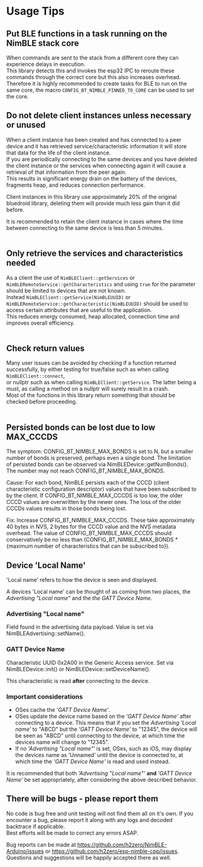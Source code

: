 # Usage Tips

## Put BLE functions in a task running on the NimBLE stack core

When commands are sent to the stack from a different core they can experience delays in execution.  
This library detects this and invokes the esp32 IPC to reroute these commands through the correct core but this also increases overhead.  
Therefore it is highly recommended to create tasks for BLE to run on the same core, the macro `CONFIG_BT_NIMBLE_PINNED_TO_CORE` can be used to set the core.
<br/>  

## Do not delete client instances unless necessary or unused

When a client instance has been created and has connected to a peer device and it has retrieved service/characteristic information it will store that data for the life of the client instance.  
If you are periodically connecting to the same devices and you have deleted the client instance or the services when connecting again it will cause a retrieval of that information from the peer again.  
This results in significant energy drain on the battery of the devices, fragments heap, and reduces connection performance.  
  
Client instances in this library use approximately 20% of the original bluedroid library, deleting them will provide much less gain than it did before.  

It is recommended to retain the client instance in cases where the time between connecting to the same device is less than 5 minutes.  
<br/>  

## Only retrieve the services and characteristics needed

As a client the use of `NimBLEClient::getServices` or `NimBLERemoteService::getCharacteristics` and using `true` for the parameter should be limited to devices that are not known.  
Instead `NimBLEClient::getService(NimBLEUUID)` or `NimBLERemoteService::getCharacteristic(NimBLEUUID)` should be used to access certain attributes that are useful to the application.  
This reduces energy consumed, heap allocated, connection time and improves overall efficiency.  
<br/>  

## Check return values

Many user issues can be avoided by checking if a function returned successfully, by either testing for true/false such as when calling `NimBLEClient::connect`,  
or nullptr such as when  calling `NimBLEClient::getService`. The latter being a must, as calling a method on a nullptr will surely result in a crash.  
Most of the functions in this library return something that should be checked before proceeding.  
<br/>  

## Persisted bonds can be lost due to low MAX_CCCDS

The symptom: CONFIG_BT_NIMBLE_MAX_BONDS is set to N, but a smaller number of bonds is preserved, perhaps even a single bond. The limitation of persisted bonds can be observed via NimBLEDevice::getNumBonds(). The number may not reach CONFIG_BT_NIMBLE_MAX_BONDS.

Cause: For each bond, NimBLE persists each of the CCCD (client characteristic configuration descriptor) values that have been subscribed
to by the client. If CONFIG_BT_NIMBLE_MAX_CCCDS is too low, the older CCCD values are overwritten by the newer ones. The loss of the older
CCCDs values results in those bonds being lost.

Fix: Increase CONFIG_BT_NIMBLE_MAX_CCCDS. These take approximately 40 bytes in NVS, 2 bytes for the CCCD value and the NVS metadata overhead. The value of
CONFIG_BT_NIMBLE_MAX_CCCDS should conservatively be no less than (CONFIG_BT_NIMBLE_MAX_BONDS * {maximum number of characteristics that can be subscribed to}).

## Device 'Local Name'

'Local name' refers to how the device is seen and displayed.

A devices 'Local name' can be thought of as coming from two places, the <i>Advertising "Local name"</i> and the <i>the GATT Device Name</i>.

### Advertising "Local name"

Field found in the advertising data payload. Value is set via NimBLEAdvertising::setName().

### GATT Device Name

Characteristic UUID 0x2A00 in the Generic Access service. Set via NimBLEDevice::init() or NimBLEDevice::setDeviceName().

This characteristic is read <b>after</b> connecting to the device.

### Important considerations

* OSes cache the <i>'GATT Device Name'</i>.
* OSes update the device name based on the <i>'GATT Device Name'</i> after connecting to a device. This means that if you set the <i>Advertising 'Local name'</i> to "ABCD" but the <i>'GATT Device Name'</i> to "12345", the device will be seen as "ABCD" until connecting to the device, at which time the devices name will change to "12345".
* If no <i>'Advertising "Local name"'</i> is set, OSes, such as iOS, may display the devices name as 'Unnamed' until the device is connected to, at which time the <i>'GATT Device Name'</i> is read and used instead.

It is recommended that both <i>'Advertising "Local name"'</i> <b>and</b> <i>'GATT Device Name'</i> be set appropriately, after considering the above described behavior.

## There will be bugs - please report them

No code is bug free and unit testing will not find them all on it's own. If you encounter a bug, please report it along with any logs and decoded backtrace if applicable.  
Best efforts will be made to correct any errors ASAP.  

Bug reports can be made at https://github.com/h2zero/NimBLE-Arduino/issues or https://github.com/h2zero/esp-nimble-cpp/issues.  
Questions and suggestions will be happily accepted there as well.
